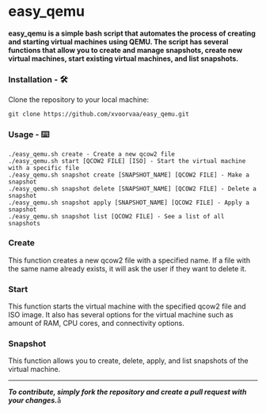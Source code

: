 # easy_qemu

<b>easy_qemu is a simple bash script that automates the process of creating and starting virtual machines using QEMU.
The script has several functions that allow you to create and manage snapshots,
create new virtual machines, start existing virtual machines, and list snapshots.</b>

### Installation - 🛠

Clone the repository to your local machine:

`git clone https://github.com/xvoorvaa/easy_qemu.git`

### Usage - ⌨️

```
./easy_qemu.sh create - Create a new qcow2 file
./easy_qemu.sh start [QCOW2 FILE] [ISO] - Start the virtual machine with a specific file
./easy_qemu.sh snapshot create [SNAPSHOT_NAME] [QCOW2 FILE] - Make a snapshot
./easy_qemu.sh snapshot delete [SNAPSHOT_NAME] [QCOW2 FILE] - Delete a snapshot
./easy_qemu.sh snapshot apply [SNAPSHOT_NAME] [QCOW2 FILE] - Apply a snapshot
./easy_qemu.sh snapshot list [QCOW2 FILE] - See a list of all snapshots
```

### Create
This function creates a new qcow2 file with a specified name. If a file with the same name already exists, it will ask the user if they want to delete it.

### Start
This function starts the virtual machine with the specified qcow2 file and ISO image. It also has several options for the virtual machine such as amount of RAM, CPU cores, and connectivity options.

### Snapshot
This function allows you to create, delete, apply, and list snapshots of the virtual machine.

---

<i><b>To contribute, simply fork the repository and create a pull request with your changes.</i></b>å

